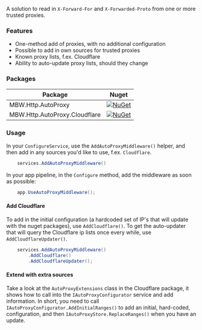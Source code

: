 
A solution to read in `X-Forward-For` and `X-Forwarded-Proto` from one or more trusted proxies.

### Features

* One-method add of proxies, with no additional configuration
* Possible to add in own sources for trusted proxies
* Known proxy lists, f.ex. Cloudflare
* Ability to auto-update proxy lists, should they change

### Packages

| Package | Nuget |
| ------------- |:-------------:|
| MBW.Http.AutoProxy | [![NuGet](https://img.shields.io/nuget/v/MBW.Http.AutoProxy.svg)](https://www.nuget.org/packages/MBW.Http.AutoProxy) |
| MBW.Http.AutoProxy.Cloudflare | [![NuGet](https://img.shields.io/nuget/v/MBW.Http.AutoProxy.Cloudflare.svg)](https://www.nuget.org/packages/MBW.Http.AutoProxy.Cloudflare) |

### Usage

In your `ConfigureService`, use the `AddAutoProxyMiddleware()` helper, and then add in any sources you'd like to use, f.ex. `Cloudflare`. 

```csharp
    services.AddAutoProxyMiddleware()
```

In your app pipeline, in the `Configure` method, add the middleware as soon as possible:

```csharp
    app.UseAutoProxyMiddleware();
```

#### Add Cloudflare

To add in the initial configuration (a hardcoded set of IP's that will update with the nuget packages), use `AddCloudflare()`. To get the auto-updater that will query the Cloudflare ip lists once every while, use `AddCloudflareUpdater()`.

```csharp
    services.AddAutoProxyMiddleware()
        .AddCloudflare()
        .AddCloudflareUpdater();
```

#### Extend with extra sources

Take a look at the `AutoProxyExtensions` class in the Cloudflare package, it shows how to call into the `IAutoProxyConfigurator` service and add information. In short, you need to call `IAutoProxyConfigurator.AddInitialRanges()` to add an initial, hard-coded, configuration, and then `IAutoProxyStore.ReplaceRanges()` when you have an update.